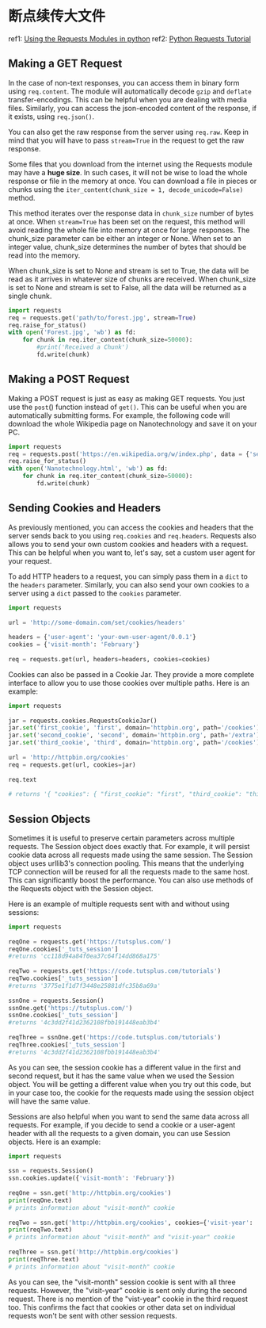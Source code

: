 # 断点续传大文件

ref1: [Using the Requests Modules in python](https://code.tutsplus.com/tutorials/using-the-requests-module-in-python--cms-28204)
ref2: [Python Requests Tutorial](https://www.geeksforgeeks.org/python-requests-tutorial/)

## Making a GET Request

In the case of non-text responses, you can access them in binary form using `req.content`. The module will automatically decode `gzip` and `deflate` transfer-encodings. This can be helpful when you are dealing with media files. Similarly, you can access the json-encoded content of the response, if it exists, using `req.json()`.

You can also get the raw response from the server using `req.raw`. Keep in mind that you will have to pass `stream=True` in the request to get the raw response.

Some files that you download from the internet using the Requests module may have a **huge size**. In such cases, it will not be wise to load the whole response or file in the memory at once. You can download a file in pieces or chunks using the `iter_content(chunk_size = 1, decode_unicode=False)` method.

This method iterates over the response data in `chunk_size` number of bytes at once. When `stream=True` has been set on the request, this method will avoid reading the whole file into memory at once for large responses. The chunk_size parameter can be either an integer or None. When set to an integer value, chunk_size determines the number of bytes that should be read into the memory.

When chunk_size is set to None and stream is set to True, the data will be read as it arrives in whatever size of chunks are received. When chunk_size is set to None and stream is set to False, all the data will be returned as a single chunk.

~~~python
import requests
req = requests.get('path/to/forest.jpg', stream=True)
req.raise_for_status()
with open('Forest.jpg', 'wb') as fd:
    for chunk in req.iter_content(chunk_size=50000):
        #print('Received a Chunk')
        fd.write(chunk)
~~~

## Making a POST Request

Making a POST request is just as easy as making GET requests. You just use the `post`() function instead of `get()`. This can be useful when you are automatically submitting forms. For example, the following code will download the whole Wikipedia page on Nanotechnology and save it on your PC.

~~~python
import requests
req = requests.post('https://en.wikipedia.org/w/index.php', data = {'search':'Nanotechnology'})
req.raise_for_status()
with open('Nanotechnology.html', 'wb') as fd:
    for chunk in req.iter_content(chunk_size=50000):
        fd.write(chunk)
~~~

## Sending Cookies and Headers

As previously mentioned, you can access the cookies and headers that the server sends back to you using `req.cookies` and `req.headers`. Requests also allows you to send your own custom cookies and headers with a request. This can be helpful when you want to, let's say, set a custom user agent for your request.

To add HTTP headers to a request, you can simply pass them in a `dict` to the `headers` parameter. Similarly, you can also send your own cookies to a server using a `dict` passed to the `cookies` parameter.

~~~python
import requests
 
url = 'http://some-domain.com/set/cookies/headers'
 
headers = {'user-agent': 'your-own-user-agent/0.0.1'}
cookies = {'visit-month': 'February'}
 
req = requests.get(url, headers=headers, cookies=cookies)
~~~

Cookies can also be passed in a Cookie Jar. They provide a more complete interface to allow you to use those cookies over multiple paths. Here is an example:

~~~python
import requests
 
jar = requests.cookies.RequestsCookieJar()
jar.set('first_cookie', 'first', domain='httpbin.org', path='/cookies')
jar.set('second_cookie', 'second', domain='httpbin.org', path='/extra')
jar.set('third_cookie', 'third', domain='httpbin.org', path='/cookies')
 
url = 'http://httpbin.org/cookies'
req = requests.get(url, cookies=jar)
 
req.text
 
# returns '{ "cookies": { "first_cookie": "first", "third_cookie": "third" }}'
~~~

## Session Objects

Sometimes it is useful to preserve certain parameters across multiple requests. The Session object does exactly that. For example, it will persist cookie data across all requests made using the same session. The Session object uses urllib3's connection pooling. This means that the underlying TCP connection will be reused for all the requests made to the same host. This can significantly boost the performance. You can also use methods of the Requests object with the Session object.

Here is an example of multiple requests sent with and without using sessions:

~~~python
import requests
 
reqOne = requests.get('https://tutsplus.com/')
reqOne.cookies['_tuts_session']
#returns 'cc118d94a84f0ea37c64f14dd868a175'
 
reqTwo = requests.get('https://code.tutsplus.com/tutorials')
reqTwo.cookies['_tuts_session']
#returns '3775e1f1d7f3448e25881dfc35b8a69a'
 
ssnOne = requests.Session()
ssnOne.get('https://tutsplus.com/')
ssnOne.cookies['_tuts_session']
#returns '4c3dd2f41d2362108fbb191448eab3b4'
 
reqThree = ssnOne.get('https://code.tutsplus.com/tutorials')
reqThree.cookies['_tuts_session']
#returns '4c3dd2f41d2362108fbb191448eab3b4'
~~~

As you can see, the session cookie has a different value in the first and second request, but it has the same value when we used the Session object. You will be getting a different value when you try out this code, but in your case too, the cookie for the requests made using the session object will have the same value.

Sessions are also helpful when you want to send the same data across all requests. For example, if you decide to send a cookie or a user-agent header with all the requests to a given domain, you can use Session objects. Here is an example:

~~~python
import requests
 
ssn = requests.Session()
ssn.cookies.update({'visit-month': 'February'})
 
reqOne = ssn.get('http://httpbin.org/cookies')
print(reqOne.text)
# prints information about "visit-month" cookie
 
reqTwo = ssn.get('http://httpbin.org/cookies', cookies={'visit-year': '2017'})
print(reqTwo.text)
# prints information about "visit-month" and "visit-year" cookie
 
reqThree = ssn.get('http://httpbin.org/cookies')
print(reqThree.text)
# prints information about "visit-month" cookie
~~~

As you can see, the "visit-month" session cookie is sent with all three requests. However, the "visit-year" cookie is sent only during the second request. There is no mention of the "vist-year" cookie in the third request too. This confirms the fact that cookies or other data set on individual requests won't be sent with other session requests.
